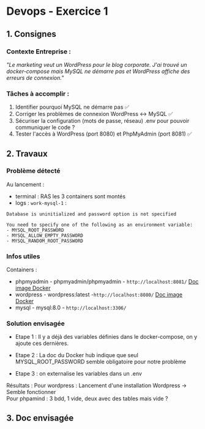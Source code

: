# Devops - Exercice 1

## 1. Consignes

### **Contexte Entreprise :**

*"Le marketing veut un WordPress pour le blog corporate. J'ai trouvé un docker-compose mais MySQL ne démarre pas et WordPress affiche des erreurs de connexion."*

### **Tâches à accomplir :**

1. Identifier pourquoi MySQL ne démarre pas                               ✅
2. Corriger les problèmes de connexion WordPress ↔ MySQL                  ✅
3. Sécuriser la configuration (mots de passe, réseau)                       .env pour pouvoir communiquer le code ?
4. Tester l'accès à WordPress (port 8080) et PhpMyAdmin (port 8081)       ✅

## 2. Travaux

### Problème détecté

Au lancement : 
  - terminal : RAS les 3 containers sont montés
  - logs : `work-mysql-1` : 

```log 
Database is uninitialized and password option is not specified

You need to specify one of the following as an environment variable:
- MYSQL_ROOT_PASSWORD
- MYSQL_ALLOW_EMPTY_PASSWORD
- MYSQL_RANDOM_ROOT_PASSWORD
```


### Infos utiles

Containers :
- phpmyadmin - phpmyadmin/phpmyadmin - `http://localhost:8081/` [Doc image Docker](https://hub.docker.com/_/mysql)
- wordpress - wordpress:latest -`http://localhost:8080/` [Doc image Docker](https://hub.docker.com/_/wordpress)
- mysql - mysql:8.0 - `http://localhost:3306/` 



### Solution envisagée
- Etape 1 : Il y a déjà des variables définies dans le docker-compose, on y ajoute ces dernières.

- Etape 2 : La doc du Docker hub indique que seul MYSQL_ROOT_PASSWORD semble obligatoire pour notre problème

- Etape 3 : on externalise les variables dans un .env


Résultats :
Pour wordpress : Lancement d'une installation Wordpress -> Semble fonctionner  
Pour phpamind : 3 bdd, 1 vide, deux avec des tables mais vide ?


## 3. Doc envisagée
